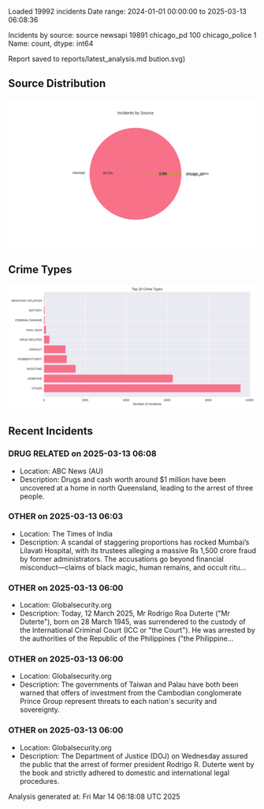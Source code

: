 
Loaded 19992 incidents
Date range: 2024-01-01 00:00:00 to 2025-03-13 06:08:36

Incidents by source:
source
newsapi           19891
chicago_pd          100
chicago_police        1
Name: count, dtype: int64

Report saved to reports/latest_analysis.md
bution.svg)

## Source Distribution
![Source Distribution](images/source_distribution.svg)

## Crime Types
![Crime Types](images/crime_types.svg)

## Recent Incidents

### DRUG RELATED on 2025-03-13 06:08
- Location: ABC News (AU)
- Description: Drugs and cash worth around $1 million have been uncovered at a home in north Queensland, leading to the arrest of three people.


### OTHER on 2025-03-13 06:03
- Location: The Times of India
- Description: A scandal of staggering proportions has rocked Mumbai’s Lilavati Hospital, with its trustees alleging a massive Rs 1,500 crore fraud by former administrators. The accusations go beyond financial misconduct—claims of black magic, human remains, and occult ritu…


### OTHER on 2025-03-13 06:00
- Location: Globalsecurity.org
- Description: Today, 12 March 2025, Mr Rodrigo Roa Duterte ("Mr Duterte"), born on 28 March 1945, was surrendered to the custody of the International Criminal Court (ICC or "the Court"). He was arrested by the authorities of the Republic of the Philippines ("the Philippine…


### OTHER on 2025-03-13 06:00
- Location: Globalsecurity.org
- Description: The governments of Taiwan and Palau have both been warned that offers of investment from the Cambodian conglomerate Prince Group represent threats to each nation's security and sovereignty.


### OTHER on 2025-03-13 06:00
- Location: Globalsecurity.org
- Description: The Department of Justice (DOJ) on Wednesday assured the public that the arrest of former president Rodrigo R. Duterte went by the book and strictly adhered to domestic and international legal procedures.

Analysis generated at: Fri Mar 14 06:18:08 UTC 2025
